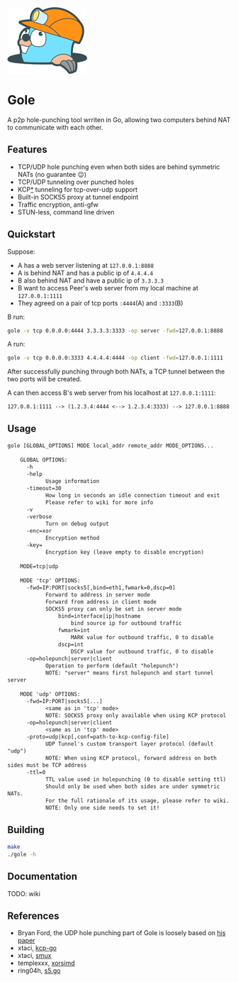 <img src="goler.png" alt="goler" height="150px" />

# Gole
A p2p hole-punching tool wrriten in Go, allowing two computers behind NAT to communicate with each other.

## Features
* TCP/UDP hole punching even when both sides are behind symmetric NATs (no guarantee :wink:)
* TCP/UDP tunneling over punched holes
* KCP[*](#References) tunneling for tcp-over-udp support
* Built-in SOCKS5 proxy at tunnel endpoint
* Traffic encryption, anti-gfw
* STUN-less, command line driven

## Quickstart
Suppose:
* A has a web server listening at `127.0.0.1:8888`
* A is behind NAT and has a public ip of `4.4.4.4`
* B also behind NAT and have a public ip of `3.3.3.3`
* B want to access Peer's web server from my local machine at `127.0.0.1:1111`
* They agreed on a pair of tcp ports `:4444`(A) and `:3333`(B)

B run: 
```sh
gole -v tcp 0.0.0.0:4444 3.3.3.3:3333 -op server -fwd=127.0.0.1:8888
```

A run:
```sh
gole -v tcp 0.0.0.0:3333 4.4.4.4:4444 -op client -fwd=127.0.0.1:1111
```

After successfully punching through both NATs, a TCP tunnel between the two ports will be created.

A can then access B's web server from his localhost at `127.0.0.1:1111`:
```
127.0.0.1:1111 --> (1.2.3.4:4444 <--> 1.2.3.4:3333) --> 127.0.0.1:8888
```

## Usage
```
gole [GLOBAL_OPTIONS] MODE local_addr remote_addr MODE_OPTIONS...

    GLOBAL OPTIONS:
      -h
      -help
            Usage information
      -timeout=30
            How long in seconds an idle connection timeout and exit
            Please refer to wiki for more info
      -v
      -verbose
            Turn on debug output
      -enc=xor
            Encryption method
      -key=
            Encryption key (leave empty to disable encryption)
    
    MODE=tcp|udp

    MODE 'tcp' OPTIONS:
      -fwd=IP:PORT|socks5[,bind=eth1,fwmark=0,dscp=0]
            Forward to address in server mode
            Forward from address in client mode
            SOCKS5 proxy can only be set in server mode
                bind=interface|ip|hostname
                    bind source ip for outbound traffic
                fwmark=int
                    MARK value for outbound traffic, 0 to disable
                dscp=int
                    DSCP value for outbound traffic, 0 to disable
      -op=holepunch|server|client
            Operation to perform (default "holepunch")
            NOTE: "server" means first holepunch and start tunnel server

    MODE 'udp' OPTIONS:
      -fwd=IP:PORT|socks5[...]
            <same as in 'tcp' mode>
            NOTE: SOCKS5 proxy only available when using KCP protocol
      -op=holepunch|server|client
            <same as in 'tcp' mode>
      -proto=udp|kcp[,conf=path-to-kcp-config-file]
            UDP Tunnel's custom transport layer protocol (default "udp")
            NOTE: When using KCP protocol, forward address on both sides must be TCP address
      -ttl=0
            TTL value used in holepunching (0 to disable setting ttl)
            Should only be used when both sides are under symmetric NATs.
            For the full rationale of its usage, please refer to wiki.
            NOTE: Only one side needs to set it!
```

## Building
```sh
make
./gole -h
```

## Documentation
TODO: wiki

## References
* Bryan Ford, the UDP hole punching part of Gole is loosely based on [his paper](https://bford.info/pub/net/p2pnat/)
* xtaci, [kcp-go](https://github.com/xtaci/kcp-go)
* xtaci, [smux](https://github.com/xtaci/smux)
* templexxx, [xorsimd](https://github.com/templexxx/xorsimd)
* ring04h, [s5.go](https://github.com/ring04h/s5.go)
